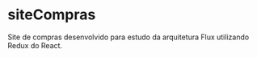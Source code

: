 # siteCompras
Site de compras desenvolvido para estudo da arquitetura Flux utilizando Redux do React.
